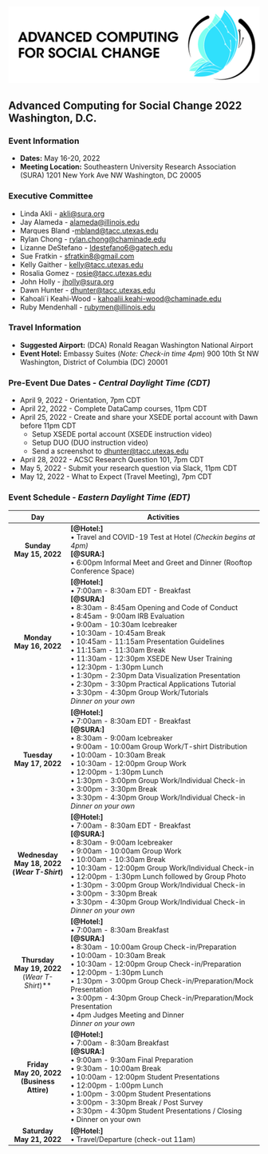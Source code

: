 ![ASCS Header](assets/logo/ACSC-Horizontal%402x-100.jpg)
## Advanced Computing for Social Change 2022 Washington, D.C.

### Event Information
* **Dates:** May 16-20, 2022
* **Meeting Location:** 
    Southeastern University Research Association (SURA) 
    1201 New York Ave NW
    Washington, DC 20005

### Executive Committee

* Linda Akli - [akli@sura.org](mailto:akli@sura.org?subject=[ACSC22-DC])
* Jay Alameda - [alameda@illinois.edu](mailto:alameda@illinois.edu?subject=[ACSC22-DC])
* Marques Bland -[mbland@tacc.utexas.edu](mailto:mbland@tacc.utexas.edu?subject=[ACSC22-DC])
* Rylan Chong - [rylan.chong@chaminade.edu](mailto:rylan.chong@chaminade.edu?subject=[ACSC22-DC])
* Lizanne DeStefano - [ldestefano6@gatech.edu](mailto:ldestefano6@gatech.edu?subject=[ACSC22-DC])
* Sue Fratkin - [sfratkin8@gmail.com](mailto:sfratkin8@gmail.com?subject=[ACSC22-DC])
* Kelly Gaither - [kelly@tacc.utexas.edu](mailto:kelly@tacc.utexas.edu?subject=[ACSC22-DC])
* Rosalia Gomez - [rosie@tacc.utexas.edu](mailto:rosie@tacc.utexas.edu?subject=[ACSC22-DC])
* John Holly - [jholly@sura.org](mailto:jholly@sura.org?subject=[ACSC22-DC])
* Dawn Hunter - [dhunter@tacc.utexas.edu](mailto:dhunter@tacc.utexas.edu?subject=[ACSC22-DC])
* Kahoali`i Keahi-Wood - [kahoalii.keahi-wood@chaminade.edu](mailto:kahoalii.keahi-wood@chaminade.edu?subject=[ACSC22-DC])
* Ruby Mendenhall - [rubymen@illinois.edu](mailto:rubymen@illinois.edu?subject=[ACSC22-DC])



### Travel Information
* **Suggested Airport:** (DCA) Ronald Reagan Washington National Airport
* **Event Hotel:**
    Embassy Suites (_Note: Check-in time 4pm_)
    900 10th St NW
    Washington, District of Columbia (DC) 20001
    
### Pre-Event Due Dates - _Central Daylight Time (CDT)_
* April 9, 2022 -  Orientation, 7pm CDT
* April 22, 2022 -  Complete DataCamp courses, 11pm CDT
* April 25, 2022 - Create and share your XSEDE portal account with Dawn before 11pm CDT
  * Setup XSEDE portal account (XSEDE instruction video)
  * Setup DUO (DUO instruction video)
  * Send a screenshot to dhunter@tacc.utexas.edu
* April 28, 2022 - ACSC Research Question 101, 7pm CDT
* May 5, 2022 - Submit your research question via Slack, 11pm CDT
* May 12, 2022 - What to Expect (Travel Meeting), 7pm CDT

### Event Schedule - _Eastern Daylight Time (EDT)_
| Day | Activities |
|:-----------:|-----------------------------------------------------------------|
| **Sunday <br> May 15, 2022** | **[@Hotel:]** <br> • Travel and COVID-19 Test at Hotel _(Checkin begins at 4pm)_  <br> **[@SURA:]** <br> • 6:00pm  Informal Meet and Greet and Dinner (Rooftop Conference Space) |
| **Monday <br> May 16, 2022** | **[@Hotel:]** <br> • 7:00am - 8:30am EDT - Breakfast <br>  **[@SURA:]** <br> • 8:30am - 8:45am  Opening and Code of Conduct <br>• 8:45am - 9:00am	IRB Evaluation <br> • 9:00am - 10:30am Icebreaker <br> • 10:30am - 10:45am	Break<br> • 10:45am - 11:15am	Presentation Guidelines <br> • 11:15am - 11:30am	Break <br> • 11:30am - 12:30pm	XSEDE New User Training <br> • 12:30pm - 1:30pm 	Lunch <br> • 1:30pm - 2:30pm	Data Visualization Presentation <br> • 2:30pm - 3:30pm	Practical Applications Tutorial <br> • 3:30pm - 4:30pm	Group Work/Tutorials <br> _Dinner on your own_ |
| **Tuesday <br> May 17, 2022** | **[@Hotel:]** <br> • 7:00am - 8:30am EDT - Breakfast <br>  **[@SURA:]** <br> • 8:30am - 9:00am	Icebreaker <br> • 9:00am - 10:00am	Group Work/T-shirt Distribution <br> • 10:00am - 10:30am	Break <br> • 10:30am - 12:00pm	Group Work <br> • 12:00pm - 1:30pm	Lunch <br> • 1:30pm - 3:00pm	Group Work/Individual Check-in <br> • 3:00pm - 3:30pm	Break <br> • 3:30pm - 4:30pm	Group Work/Individual Check-in <br> _Dinner on your own_ |
| **Wednesday <br> May 18, 2022 <br> (_Wear T-Shirt_)** | **[@Hotel:]** <br> • 7:00am - 8:30am EDT - Breakfast <br>  **[@SURA:]** <br> • 8:30am - 9:00am	Icebreaker <br> • 9:00am - 10:00am	Group Work <br> • 10:00am - 10:30am	Break <br> • 10:30am - 12:00pm	Group Work/Individual Check-in <br> • 12:00pm - 1:30pm	Lunch followed by Group Photo <br> • 1:30pm - 3:00pm	Group Work/Individual Check-in <br> • 3:00pm - 3:30pm	Break <br> • 3:30pm - 4:30pm	Group Work/Individual Check-in <br> _Dinner on your own_ |
| **Thursday <br> May 19, 2022** <br> (_Wear T-Shirt_)** | **[@Hotel:]** <br> • 7:00am - 8:30am Breakfast <br> **[@SURA:]** <br> • 8:30am - 10:00am 	Group Check-in/Preparation <br> • 10:00am - 10:30am	Break <br> • 10:30am - 12:00pm	Group Check-in/Preparation <br> • 12:00pm - 1:30pm	Lunch <br> • 1:30pm - 3:00pm	Group Check-in/Preparation/Mock Presentation <br> • 3:00pm - 4:30pm	Group Check-in/Preparation/Mock Presentation <br> • 4pm Judges Meeting and Dinner <br> _Dinner on your own_ |
|**Friday <br> May 20, 2022 <br> (Business Attire)** |**[@Hotel:]** <br> • 7:00am - 8:30am Breakfast <br> **[@SURA:]** <br>• 9:00am - 9:30am	Final Preparation <br> • 9:30am - 10:00am	Break <br> • 10:00am - 12:00pm	Student Presentations <br>• 12:00pm - 1:00pm	Lunch <br>• 1:00pm - 3:00pm	Student Presentations <br>• 3:00pm - 3:30pm	Break / Post Survey <br> • 3:30pm - 4:30pm	Student Presentations / Closing <br> • Dinner on your own
|**Saturday <br> May 21, 2022** | **[@Hotel:]** <br> • Travel/Departure (check-out 11am)|



  
